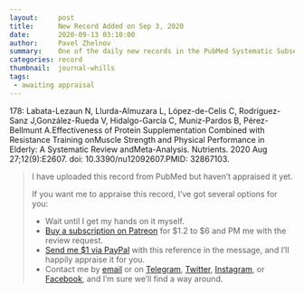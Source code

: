 ```yaml
---
layout:     post
title:      New Record Added on Sep 3, 2020
date:       2020-09-13 03:10:00
author:     Pavel Zhelnov
summary:    One of the daily new records in the PubMed Systematic Subset indexed by Sep 3, 2020.
categories: record
thumbnail:  journal-whills
tags:
 - awaiting appraisal
---
```


178: Labata-Lezaun N, Llurda-Almuzara L, López-de-Celis C, Rodríguez-Sanz J,González-Rueda V, Hidalgo-García C, Muniz-Pardos B, Pérez-Bellmunt A.Effectiveness of Protein Supplementation Combined with Resistance Training onMuscle Strength and Physical Performance in Elderly: A Systematic Review andMeta-Analysis. Nutrients. 2020 Aug 27;12(9):E2607. doi: 10.3390/nu12092607.PMID: 32867103.


> I have uploaded this record from PubMed but haven’t appraised it yet.
>
> If you want me to appraise this record, I’ve got several options for you:
> * Wait until I get my hands on it myself.
> * [Buy a subscription on Patreon](https://patreon.com/zheln) for $1.2 to $6 and PM me with the review request.
> * [Send me $1 via PayPal](https://paypal.me/pjelnov) with this reference in the message, and I’ll happily appraise it for you.
> * Contact me by [email](mailto:pavel@zheln.com) or on [Telegram](https://t.me/drzhelnov), [Twitter](https://twitter.com/drzhelnov), [Instagram](https://instagram.com/igzheln), or [Facebook](https://facebook.com/drzhelnov), and I’m sure we’ll find a way around.
